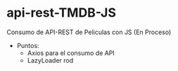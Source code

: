# api-rest-TMDB-JS
Consumo de API-REST de Peliculas con JS (En Proceso)
* Puntos:
    * Axios para el consumo de API
    * LazyLoader
rod

